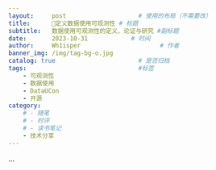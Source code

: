```yaml
---
layout:     post                    # 使用的布局（不需要改）
title:      📕定义数据使用可观测性	# 标题 
subtitle:   数据使用可观测性的定义、论证与研究 #副标题
date:       2023-10-31            # 时间
author:     Wh1isper                      # 作者
banner_img: /img/tag-bg-o.jpg
catalog: true                       # 是否归档
tags:                               #标签
    - 可观测性
    - 数据使用
    - DataUCon
    - 开源
category:
    # - 随笔
    # - 时评
    # - 读书笔记
    - 技术分享
---
```


...
